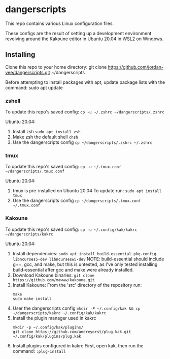# dangerscripts
This repo contains various Linux configuration files.

These configs are the result of setting up a development environment revolving
around the Kakoune editor in Ubuntu 20.04 in WSL2 on Windows.

## Installing
Clone this repo to your home directory:
    git clone https://github.com/jordan-yee/dangerscripts.git ~/dangerscripts

Before attempting to install packages with apt, update package lists
with the command:
    sudo apt update

### zshell
To update this repo's saved config:
  `cp -u ~/.zshrc ~/dangerscripts/.zshrc`

Ubuntu 20.04:
1. Install zsh
   `sudo apt install zsh`
2. Make zsh the default shell
   `chsh`
3. Use the dangerscripts config
   `cp ~/dangerscripts/.zshrc ~/.zshrc`

### tmux
To update this repo's saved config:
  `cp -u ~/.tmux.conf ~/dangerscripts/.tmux.conf`

Ubuntu 20.04:
1. tmux is pre-installed on Ubuntu 20.04
   To update run:
   `sudo apt install tmux`
2. Use the dangerscripts config
   `cp ~/dangerscripts/.tmux.conf ~/.tmux.conf`

### Kakoune
To update this repo's saved config:
  `cp -u ~/.config/kak/kakrc ~/dangerscripts/kakrc`

Ubuntu 20.04:
1. Install dependencies:
   `sudo apt install build-essential pkg-config libncurses5-dev libncursesw5-dev`
   NOTE: build-essential should include g++, gcc, and make, but this is untested, as I've only tested installing build-essential after gcc and make were already installed.
2. Download Kakoune binaries:
   `git clone https://github.com/mawww/kakoune.git`
3. Install Kakoune:
   From the 'src' directory of the repository run:
   ```
   make
   sudo make install
   ```
4. User the dangerscripts config
   `mkdir -P ~/.config/kak && cp ~/dangerscripts/kakrc ~/.config/kak/kakrc`
5. Install the plugin manager used in kakrc
   ```
   mkdir -p ~/.config/kak/plugins/
   git clone https://github.com/andreyorst/plug.kak.git ~/.config/kak/plugins/plug.kak
   ```
6. Install plugins configured in kakrc
   First, open kak, then run the command:
   `:plug-install`
